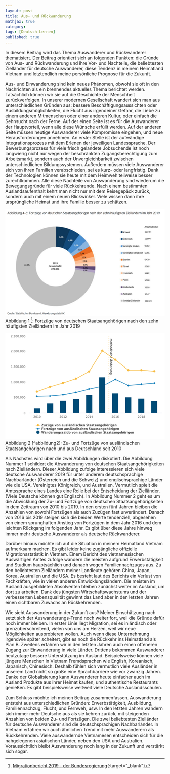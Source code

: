 ```yaml
---
layout: post
title: Aus- und Rückwanderung
mathjax: true
category:
tags: [Deutsch Lernen]
published: true
---
```

In diesem Beitrag wird das Thema Auswanderer und Rückwanderer thematisiert. Der Beitrag orientiert sich an folgenden Punkten: die Gründe von Aus- und Rückwanderung und ihre Vor- und Nachteile, die beliebtesten Zielländer für deutsche Auswanderer, diese Tendenz in meinem Heimatland Vietnam und letztendlich meine persönliche Prognose für die Zukunft.

Aus- und Einwanderung sind kein neues Phänomen, obwohl sie oft in den Nachrichten als ein brennendes aktuelles Thema berichtet werden. Tatsächlich können wir sie auf die Geschichte der Menschheit zurückverfolgen. In unserer modernen Gesellschaft wandert sich man aus unterschiedlichen Gründen aus: bessere Beschäftigungsaussichten oder Ausbildungsmöglichkeiten, die Flucht aus irgendeiner Gefahr, die Liebe zu einem anderen Mitmenschen oder einer anderen Kultur, oder einfach die Sehnsucht nach der Ferne. Auf der einen Seite ist es für die Auswanderer der Hauptvorteil, wenn alle diese Wünsche erfüllt werden. Auf der anderen Seite müssen heutige Auswanderer viele Kompromisse eingehen, und neue Herausforderungen annehmen. An erster Stelle ist der aufwändige Integrationsprozess mit dem Erlenen der jeweiligen Landessprache. Der Bewerbungsprozess für viele frisch gelandete Jobsuchende ist noch langwierig nicht nur wegen der beschränkten Zugangsberechtigung zum Arbeitsmarkt, sondern auch der Unvergleichbarkeit zwischen unterschiedlichen Bildungssystemen. Außerdem müssen viele Auswanderer sich von ihren Familien verabschieden, sei es kurz- oder langfristig. Dank der Technologien können sie heute mit dem Heimweh teilweise besser zurechtkommen. Alle diese Nachteile von Auswanderung sind wiederum die Bewegungsgründe für viele Rückkehrende. Nach einem bestimmten Auslandsaufenthalt kehrt man nicht nur mit dem Reisegepäck zurück, sondern auch mit einem neuen Blickwinkel. Viele wissen dann ihre ursprüngliche Heimat und ihre Familie besser zu schätzen.

![Abbildung 1](/images/abbildung-1-fortzuege-DE.png)
Abbildung 1 [^abbildung1]:  Fortzüge von deutschen Staatsangehörigen nach den zehn häufigsten Zielländern im Jahr 2019

![Abbildung 2](/images/abwicklung-ab-zuwanderung.png)
Abbildung 2 [^abbildung2]: Zu- und Fortzüge von ausländischen Staatsangehörigen nach und aus Deutschland seit 2010

Als Nächstes wird über die zwei Abbildungen diskutiert. Die Abbildung Nummer 1 schildert die Abwanderung von deutschen Staatsangehörigkeiten nach Zielländern. Dieser Abbildung zufolge interessieren sich viele deutsche Auswanderer 2019 für unter anderem deutschsprachige Nachbarländer (Österreich und die Schweiz) und englischsprachige Länder wie die USA, Vereinigtes Königreich, und Australien. Vermutlich spielt die Amtssprache eines Landes eine Rolle bei der Entscheidung der Zielländer. (Viele Deutsche können gut Englisch). In Abbildung Nummer 2  geht es um die Abwicklung der Zu- und Fortzüge von deutschen Staatsangehörigkeiten in dem Zeitraum von 2010 bis 2019. In den ersten fünf Jahren bleiben die Anzahlen von sowohl Fortzügen als auch Zuzügen fast unverändert. Danach von 2016 bis 2019 steigen sich die beiden Werte tendenziell, abgesehen von einem sprunghaften Anstieg von Fortzügen in dem Jahr 2016 und dem leichten Rückgang im folgenden Jahr. Es gibt über diese Jahre hinweg immer mehr deutsche Auswanderer als deutsche Rückwanderer.

Darüber hinaus möchte ich auf die Situation in meinem Heimatland Vietnam aufmerksam machen. Es gibt leider keine zugängliche offizielle Migrationsstatistik in Vietnam. Einem Bericht des vietnamesischen Auswärtigen Amtes zufolge wandern die meisten aufgrund Erwerbstätigkeit und Studium hauptsächlich und danach wegen Familiennachzuges aus. Zu den beliebtesten Zielländern meiner Landleute gehören China, Japan, Korea, Australien und die USA. Es besteht laut des Berichts ein Verlust von Fachkräften, wie in vielen anderen Entwicklungsländern. Die meisten im Ausland ausgebildeten Absolventen bleiben zunächst weiter im Ausland, um dort zu arbeiten. Dank des jüngsten Wirtschaftswachstums und der verbesserten Lebensqualität gewinnt das Land aber in den letzten Jahren einen sichtbaren Zuwachs an Rückkehrenden.

Wie sieht Auswanderung in der Zukunft aus? Meiner Einschätzung nach setzt sich der Auswanderungs-Trend noch weiter fort, weil die Gründe dafür noch immer bleiben. In erster Linie liegt Migration, sei es inländisch oder grenzüberschreitend, vielen von uns am Herzen, weil wir neue Möglichkeiten ausprobieren wollen. Auch wenn diese Unternehmung irgendwie später scheitert, gibt es noch die Rückkehr ins Heimatland als Plan B. Zweitens erfahren wir in den letzten Jahren auch einen offeneren Zugang zur Einwanderung in viele Länder. Drittens bekommen Auswanderer heutzutage bessere Unterstützung im Ausland. Beispielsweise können viele jüngere Menschen in Vietnam Fremdsprachen wie English, Koreanisch, Japanisch, Chinesisch. Deshalb fühlen sich vermutlich viele Ausländer in unserem Land nicht so große eine Sprachbarriere wie vor zwanzig Jahren. Danke der Globalisierung kann Auswanderer heute einfacher auch im Ausland Produkte aus ihrer Heimat kaufen, und authentische Restaurants genießen. Es gibt beispielsweise weltweit viele Deutsche Auslandsschulen.

Zum Schluss möchte ich meinen Beitrag zusammenfassen. Auswanderung entsteht aus unterschiedlichen Gründen: Erwerbstätigkeit, Ausbildung, Familiennachzug, Flucht, und Fernweh, usw. In den letzten Jahren wandern sich immer mehr Deutsche aus als sie kehren zurück, mit steigenden Anzahlen von beiden Zu- und Fortzügen. Die zwei beliebtesten Zielländer für deutsche Auswanderer sind die deutschsprachigen Nachbarländer. In Vietnam erfahren wir auch ähnlichen Trend mit mehr Auswanderern als Rückkehrenden. Viele auswandernde Vietnamesen entscheiden sich für die nahgelegenen asiatischen Länder, neben den USA und Australien. Voraussichtlich bleibt Auswanderung noch lang in der Zukunft und verstärkt sich sogar.

[^abbildung1]: [Migrationbericht 2019 - der Bundesregierung](https://www.bamf.de/SharedDocs/Anlagen/DE/Forschung/Migrationsberichte/migrationsbericht-2019.pdf?__blob=publicationFile&v=12){:target="_blank"}
[^aok]: [Abwanderung aus Deutschland](https://www.bamf.de/DE/Themen/Forschung/Veroeffentlichungen/Migrationsbericht2019/AbwanderungDeutschland/abwanderungdeutschland-node.html){:target="_blank"}, Bundesamt für Migration und Flüchtlinge